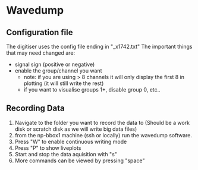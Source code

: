 # Wavedump
## Configuration file
The digitiser uses the config file ending in "_x1742.txt"
The important things that may need changed are:
- signal sign (positive or negative)
- enable the group/channel you want
  - note: if you are using > 8 channels it will only display the first 8 in plotting (it will still write the rest)
  - if you want to visualise groups 1+, disable group 0, etc..

## Recording Data
1. Navigate to the folder you want to record the data to (Should be a work disk or scratch disk as we will write big data files)
2. from the np-bbox1 machine (ssh or locally) run the wavedump software.
3. Press "W" to enable continuous writing mode
4. Press "P" to show liveplots
5. Start and stop the data aquisition with "s"
6. More commands can be viewed by pressing "space"
